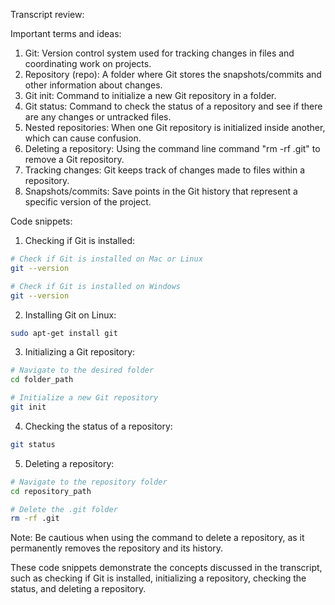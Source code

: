 Transcript review:

Important terms and ideas:
1. Git: Version control system used for tracking changes in files and coordinating work on projects.
2. Repository (repo): A folder where Git stores the snapshots/commits and other information about changes.
3. Git init: Command to initialize a new Git repository in a folder.
4. Git status: Command to check the status of a repository and see if there are any changes or untracked files.
5. Nested repositories: When one Git repository is initialized inside another, which can cause confusion.
6. Deleting a repository: Using the command line command "rm -rf .git" to remove a Git repository.
7. Tracking changes: Git keeps track of changes made to files within a repository.
8. Snapshots/commits: Save points in the Git history that represent a specific version of the project.

Code snippets:

1. Checking if Git is installed:
```bash
# Check if Git is installed on Mac or Linux
git --version

# Check if Git is installed on Windows
git --version
```

2. Installing Git on Linux:
```bash
sudo apt-get install git
```

3. Initializing a Git repository:
```bash
# Navigate to the desired folder
cd folder_path

# Initialize a new Git repository
git init
```

4. Checking the status of a repository:
```bash
git status
```

5. Deleting a repository:
```bash
# Navigate to the repository folder
cd repository_path

# Delete the .git folder
rm -rf .git
```

Note: Be cautious when using the command to delete a repository, as it permanently removes the repository and its history.

These code snippets demonstrate the concepts discussed in the transcript, such as checking if Git is installed, initializing a repository, checking the status, and deleting a repository.